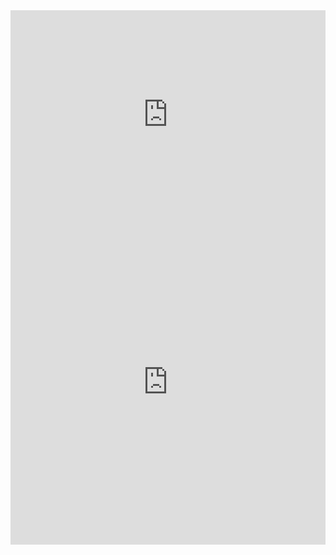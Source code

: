 <iframe width="100%" height="334.171875" frameborder="0"
  src="https://observablehq.com/embed/@mykaeull/vega-lite-api-exercicios?cells=HorsepowerPerYearBarChart"></iframe>
<iframe width="100%" height="521.15625" frameborder="0"
  src="https://observablehq.com/embed/@mykaeull/vega-lite-api-exercicios?cells=scatterplotOrigin"></iframe>
